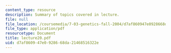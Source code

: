 ```yaml
---
content_type: resource
description: Summary of topics covered in lecture.
file: null
file_location: /coursemedia/7-03-genetics-fall-2004/d7af860947e0928668da21468516322e_lecture20.pdf
file_type: application/pdf
resourcetype: Document
title: lecture20.pdf
uid: d7af8609-47e0-9286-68da-21468516322e
---
```

